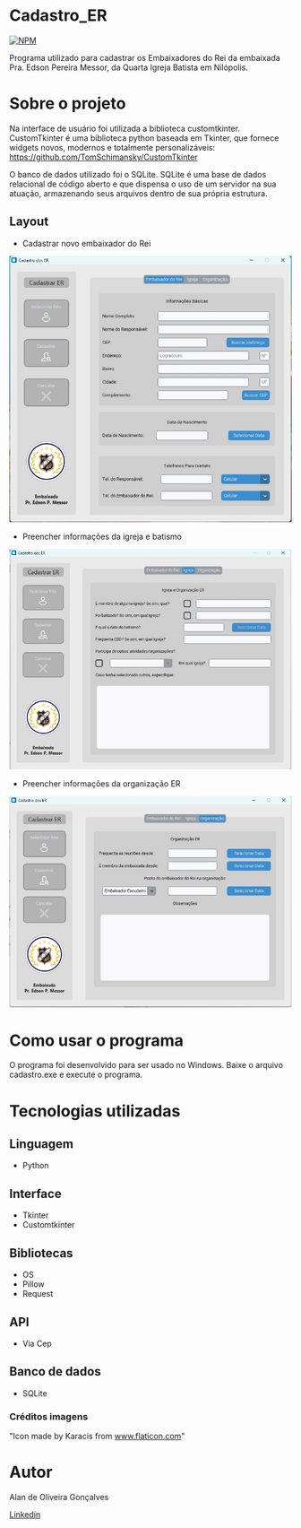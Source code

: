# Cadastro_ER

[![NPM](https://img.shields.io/npm/l/react)](https://github.com/Alan-oliveir/Cadastro_ER/blob/main/LICENSE)

Programa utilizado para cadastrar os Embaixadores do Rei da embaixada Pra. Edson Pereira Messor, da Quarta Igreja Batista em Nilópolis.

# Sobre o projeto

Na interface de usuário foi utilizada a biblioteca customtkinter. CustomTkinter é uma biblioteca python baseada em Tkinter, que fornece widgets novos, modernos e totalmente personalizáveis: <https://github.com/TomSchimansky/CustomTkinter>

O banco de dados utilizado foi o SQLite. SQLite é uma base de dados relacional de código aberto e que dispensa o uso de um servidor na sua atuação, armazenando seus arquivos dentro de sua própria estrutura.

## Layout 

- Cadastrar novo embaixador do Rei

![Windows](https://github.com/Alan-oliveir/Cadastro_ER/blob/main/Screenshots/Captura%20de%20Tela%20-%201.jpg)

- Preencher informações da igreja e batismo

![windows](https://github.com/Alan-oliveir/Cadastro_ER/blob/main/Screenshots/Captura%20de%20Tela%20-%202.jpg)

- Preencher informações da organização ER

![windows](https://github.com/Alan-oliveir/Cadastro_ER/blob/main/Screenshots/Captura%20de%20Tela%20-%203.jpg)

# Como usar o programa

O programa foi desenvolvido para ser usado no Windows. Baixe o arquivo cadastro.exe e execute o programa.

# Tecnologias utilizadas
## Linguagem
- Python

## Interface
- Tkinter
- Customtkinter

## Bibliotecas
- OS
- Pillow
- Request

## API
- Via Cep

## Banco de dados
- SQLite

### Créditos imagens

"Icon made by Karacis from www.flaticon.com"

# Autor

Alan de Oliveira Gonçalves

[Linkedin](www.linkedin.com/in/alan-de-oliveira-gonçalves-207549258)
